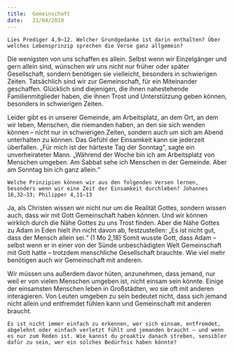 ```yaml
---
title:  Gemeinschaft
date:   21/04/2019
---
```


`Lies Prediger 4,9–12. Welcher Grundgedanke ist darin enthalten? Über welches Lebensprinzip sprechen die Verse ganz allgemein?`

Die wenigsten von uns schaffen es allein. Selbst wenn wir Einzelgänger und gern allein sind, wünschen wir uns nicht nur früher oder später Gesellschaft, sondern benötigen sie vielleicht, besonders in schwierigen Zeiten. Tatsächlich sind wir zur Gemeinschaft, für ein Miteinander geschaffen. Glücklich sind diejenigen, die ihnen nahestehende Familienmitglieder haben, die ihnen Trost und Unterstützung geben können, besonders in schwierigen Zeiten.

Leider gibt es in unserer Gemeinde, am Arbeitsplatz, an dem Ort, an dem wir leben, Menschen, die niemanden haben, an den sie sich wenden können – nicht nur in schwierigen Zeiten, sondern auch um sich am Abend unterhalten zu können. Das Gefühl der Einsamkeit kann sie jederzeit überfallen. „Für mich ist der härteste Tag der Sonntag“, sagte ein unverheirateter Mann. „Während der Woche bin ich am Arbeitsplatz von Menschen umgeben. Am Sabbat sehe ich Menschen in der Gemeinde. Aber am Sonntag bin ich ganz allein.“

`Welche Prinzipien können wir aus den folgenden Versen lernen, besonders wenn wir eine Zeit der Einsamkeit durchleben? Johannes 16,32–33; Philipper 4,11–13`

Ja, als Christen wissen wir nicht nur um die Realität Gottes, sondern wissen auch, dass wir mit Gott Gemeinschaft haben können. Und wir können wirklich durch die Nähe Gottes zu uns Trost finden. Aber die Nähe Gottes zu Adam in Eden hielt ihn nicht davon ab, festzustellen: „Es ist nicht gut, dass der Mensch allein sei.“ (1 Mo 2,18) Somit wusste Gott, dass Adam – selbst wenn er in einer von der Sünde unbeschädigten Welt Gemeinschaft mit Gott hatte – trotzdem menschliche Gesellschaft brauchte. Wie viel mehr benötigen auch wir Gemeinschaft mit anderen.

Wir müssen uns außerdem davor hüten, anzunehmen, dass jemand, nur weil er von vielen Menschen umgeben ist, nicht einsam sein könnte. Einige der einsamsten Menschen leben in Großstädten, wo sie oft mit anderen interagieren. Von Leuten umgeben zu sein bedeutet nicht, dass sich jemand nicht allein und entfremdet fühlen kann und Gemeinschaft mit anderen braucht.

`Es ist nicht immer einfach zu erkennen, wer sich einsam, entfremdet, abgelehnt oder einfach verletzt fühlt und jemanden braucht – und wenn es nur zum Reden ist. Wie kannst du proaktiv danach streben, sensibler dafür zu sein, wer ein solches Bedürfnis haben könnte?`
